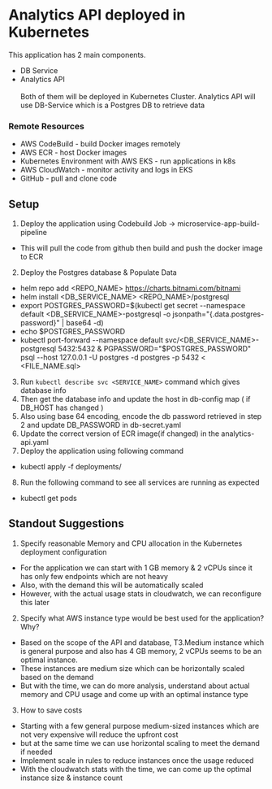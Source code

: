 # Analytics API deployed in Kubernetes
This application has 2 main components.
 - DB Service
 - Analytics API
<br><br> 
Both of them will be deployed in Kubernetes Cluster. Analytics API will use DB-Service which is a Postgres DB to retrieve data 

### Remote Resources
- AWS CodeBuild - build Docker images remotely
- AWS ECR - host Docker images
- Kubernetes Environment with AWS EKS - run applications in k8s
- AWS CloudWatch - monitor activity and logs in EKS
- GitHub - pull and clone code

## Setup
1. Deploy the application using Codebuild Job -> microservice-app-build-pipeline
 - This will pull the code from github then build and push the docker image to ECR

2. Deploy the Postgres database & Populate Data
 - helm repo add <REPO_NAME> https://charts.bitnami.com/bitnami
 - helm install <DB_SERVICE_NAME> <REPO_NAME>/postgresql
 - export POSTGRES_PASSWORD=$(kubectl get secret --namespace default <DB_SERVICE_NAME>-postgresql -o jsonpath="{.data.postgres-password}" | base64 -d)
 - echo $POSTGRES_PASSWORD
 - kubectl port-forward --namespace default svc/<DB_SERVICE_NAME>-postgresql 5432:5432 & PGPASSWORD="$POSTGRES_PASSWORD" psql --host 127.0.0.1 -U postgres -d postgres -p 5432 < <FILE_NAME.sql>

3. Run `kubectl describe svc <SERVICE_NAME>` command which gives database info
4. Then get the database info and update the host in db-config map ( if DB_HOST has changed )
5. Also using base 64 encoding, encode the db password retrieved in step 2 and update DB_PASSWORD in db-secret.yaml
6. Update the correct version of ECR image(if changed) in the analytics-api.yaml
7. Deploy the application using following command
 - kubectl apply -f deployments/
8. Run the following command to see all services are running as expected
 - kubectl get pods

## Standout Suggestions
1. Specify reasonable Memory and CPU allocation in the Kubernetes deployment configuration
- For the application we can start with 1 GB memory & 2 vCPUs since it has only few endpoints which are not heavy
- Also, with the demand this will be automatically scaled
- However, with the actual usage stats in cloudwatch, we can reconfigure this later

2. Specify what AWS instance type would be best used for the application? Why?
- Based on the scope of the API and database, T3.Medium instance which is general purpose and also has 4 GB memory, 2 vCPUs seems to be an optimal instance. 
- These instances are medium size which can be horizontally scaled based on the demand
- But with the time, we can do more analysis, understand about actual memory and CPU usage and come up with an optimal instance type

3. How to save costs
- Starting with a few general purpose medium-sized instances which are not very expensive will reduce the upfront cost 
- but at the same time we can use horizontal scaling to meet the demand if needed
- Implement scale in rules to reduce instances once the usage reduced
- With the cloudwatch stats with the time, we can come up the optimal instance size & instance count